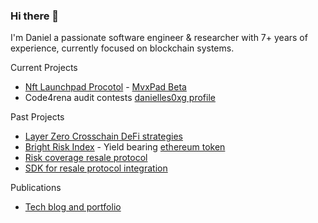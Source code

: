 ### Hi there 👋

I'm Daniel a passionate software engineer & researcher with 7+ years of experience, currently focused on blockchain systems.

Current Projects
- [Nft Launchpad Procotol](https://github.com/moonvera-solution/nft-dex) - [MvxPad Beta](https://mvx-beta-version.netlify.app/)
- Code4rena audit contests [danielles0xg profile](https://code4rena.com/@danielles0xG)
  
Past Projects 

- [Layer Zero Crosschain DeFi strategies](https://github.com/danielles0xG/defi-build-blocks)
- [Bright Risk Index](https://app.brightunion.io/provide-cover/) - Yield bearing [ethereum token](https://etherscan.io/address/0xa4b032895BcB6B11ec7d21380f557919D448FD04)
- [Risk coverage resale protocol](https://github.com/danielles0xG/distributors-docs)
- [SDK for resale protocol integration](https://www.npmjs.com/package/@brightunion/sdk)

Publications
  - [Tech blog and portfolio](https://danielles0xg.xyz/)


<!--
**danielles0xG/danielles0xg** is a ✨ _special_ ✨ repository because its `README.md` (this file) appears on your GitHub profile.

Here are some ideas to get you started:

- 🔭 I’m currently working on ...
- 🌱 I’m currently learning ...
- 👯 I’m looking to collaborate on ...
- 🤔 I’m looking for help with ...
- 💬 Ask me about ...
- 📫 How to reach me: ...
- 😄 Pronouns: ...
- ⚡ Fun fact: ...
-->
